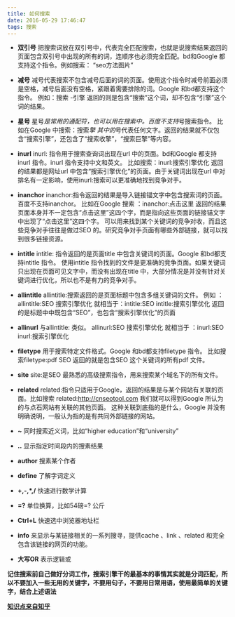 ```yaml
---
title: 如何搜索
date: 2016-05-29 17:46:47
tags: 搜索
---
```


- **双引号**
把搜索词放在双引号中，代表完全匹配搜索，也就是说搜索结果返回的页面包含双引号中出现的所有的词，连顺序也必须完全匹配。bd和Google 都支持这个指令。例如搜索： “seo方法图片”

- **减号**
减号代表搜索不包含减号后面的词的页面。使用这个指令时减号前面必须是空格，减号后面没有空格，紧跟着需要排除的词。Google 和bd都支持这个指令。
例如：搜索 -引擎
返回的则是包含“搜索”这个词，却不包含“引擎”这个词的结果。

- **星号**
星号*是常用的通配符，也可以用在搜索中。百度不支持*号搜索指令。
比如在Google 中搜索：搜索*擎
其中的*号代表任何文字。返回的结果就不仅包含“搜索引擎”，还包含了“搜索收擎”，“搜索巨擎”等内容。

- **inurl**
inurl: 指令用于搜索查询词出现在url 中的页面。bd和Google 都支持inurl 指令。inurl 指令支持中文和英文。
比如搜索：inurl:搜索引擎优化
返回的结果都是网址url 中包含“搜索引擎优化”的页面。由于关键词出现在url 中对排名有一定影响，使用inurl:搜索可以更准确地找到竞争对手。

- **inanchor**
inanchor:指令返回的结果是导入链接锚文字中包含搜索词的页面。百度不支持inanchor。
比如在Google 搜索 ：inanchor:点击这里
返回的结果页面本身并不一定包含“点击这里”这四个字，而是指向这些页面的链接锚文字中出现了“点击这里”这四个字。
可以用来找到某个关键词的竞争对收，而且这些竞争对手往往是做过SEO 的。研究竞争对手页面有哪些外部链接，就可以找到很多链接资源。

- **intitle**
intitle: 指令返回的是页面title 中包含关键词的页面。Google 和bd都支持intitle 指令。
使用intitle 指令找到的文件是更准确的竞争页面。如果关键词只出现在页面可见文字中，而没有出现在title 中，大部分情况是并没有针对关键词进行优化，所以也不是有力的竞争对手。

- **allintitle**
allintitle:搜索返回的是页面标题中包含多组关键词的文件。
例如 ：allintitle:SEO 搜索引擎优化
就相当于：intitle:SEO intitle:搜索引擎优化
返回的是标题中中既包含“SEO”，也包含“搜索引擎优化”的页面

- **allinurl**
与allintitle: 类似。
allinurl:SEO 搜索引擎优化
就相当于 ：inurl:SEO inurl:搜索引擎优化

- **filetype**
用于搜索特定文件格式。Google 和bd都支持filetype 指令。
比如搜索filetype:pdf SEO
返回的就是包含SEO 这个关键词的所有pdf 文件。

- **site**
site:是SEO 最熟悉的高级搜索指令，用来搜索某个域名下的所有文件。

- **related**
related:指令只适用于Google，返回的结果是与某个网站有关联的页面。比如搜索
related:http://cnseotool.com
我们就可以得到Google 所认为的与点石网站有关联的其他页面。 这种关联到底指的是什么，Google 并没有明确说明，一般认为指的是有共同外部链接的网站。

- **~**
同时搜索近义词，比如“higher education”和“university”

- **..**
显示指定时间段内的搜素结果

- **author**
搜素某个作者

- **define**
了解字词定义

- **+,-,*,/**
快速进行数学计算

- **=?**
单位换算，比如54磅=? 公斤

- **Ctrl+L**
快速选中浏览器地址栏

- **info**
来显示与某链接相关的一系列搜寻，提供cache 、link 、related 和完全包含该链接的网页的功能。

- **大写OR**
表示逻辑或

**记住搜索前自己做好分词工作，搜索引擎干的最基本的事情其实就是分词匹配，所以不要加入一些无用的关键字，不要用句子，不要用日常用语，使用最简单的关键字，结合上述语法**



[**知识点来自知乎**](https://www.zhihu.com/question/20161362)